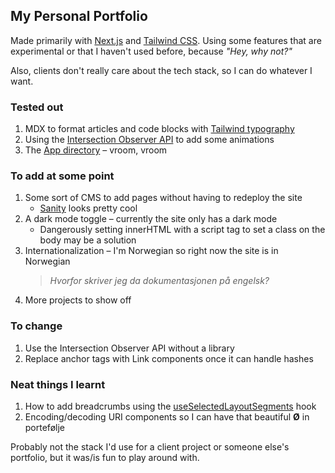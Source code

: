 ## My Personal Portfolio

Made primarily with [Next.js](https://nextjs.org/) and [Tailwind CSS](https://tailwindcss.com/).
Using some features that are experimental or that I haven't used before, because _"Hey, why not?"_

Also, clients don't really care about the tech stack, so I can do whatever I want.

### Tested out

1. MDX to format articles and code blocks with [Tailwind typography](https://tailwindcss.com/docs/typography-plugin)
2. Using the [Intersection Observer API](https://developer.mozilla.org/en-US/docs/Web/API/Intersection_Observer_API) to add some animations
3. The [App directory](https://beta.nextjs.org/docs/getting-started) – vroom, vroom

### To add at some point
1. Some sort of CMS to add pages without having to redeploy the site
   * [Sanity](https://www.sanity.io/) looks pretty cool
2. A dark mode toggle – currently the site only has a dark mode
   * Dangerously setting innerHTML with a script tag to set a class on the body may be a solution
3. Internationalization – I'm Norwegian so right now the site is in Norwegian
   > *Hvorfor skriver jeg da dokumentasjonen på engelsk?*
4. More projects to show off

### To change
1. Use the Intersection Observer API without a library
2. Replace anchor tags with Link components once it can handle hashes

### Neat things I learnt
1. How to add breadcrumbs using the [useSelectedLayoutSegments](https://beta.nextjs.org/docs/api-reference/use-selected-layout-segments) hook
2. Encoding/decoding URI components so I can have that beautiful **Ø** in portefølje

Probably not the stack I'd use for a client project or someone else's portfolio, but it was/is fun to play around with.
